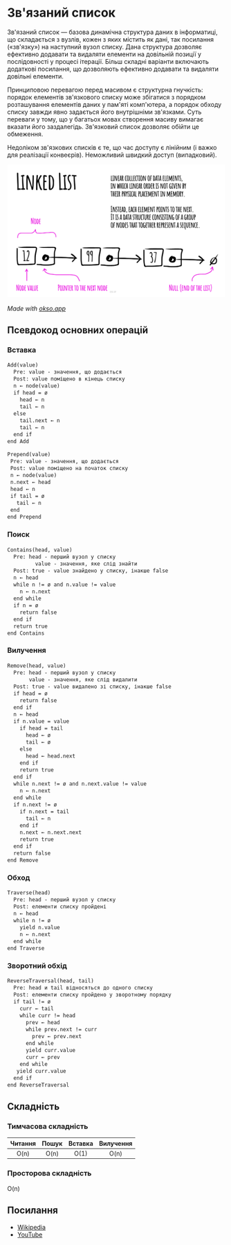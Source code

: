 # Зв'язаний список

Зв'язаний список — базова динамічна структура даних в інформатиці, що складається з вузлів, кожен з яких містить як дані, так посилання («зв'язку») на наступний вузол списку. Дана структура дозволяє ефективно додавати та видаляти елементи на довільній позиції у послідовності у процесі ітерації. Більш складні варіанти включають додаткові посилання, що дозволяють ефективно додавати та видаляти довільні елементи.

Принциповою перевагою перед масивом є структурна гнучкість: порядок елементів зв'язкового списку може збігатися з порядком розташування елементів даних у пам'яті комп'ютера, а порядок обходу списку завжди явно задається його внутрішніми зв'язками. Суть переваги у тому, що у багатьох мовах створення масиву вимагає вказати його заздалегідь. Зв'язковий список дозволяє обійти це обмеження.

Недоліком зв'язкових списків є те, що час доступу є лінійним (і важко для реалізації конвеєрів). Неможливий швидкий доступ (випадковий).

![Linked List](./images/linked-list.jpeg)

_Made with [okso.app](https://okso.app)_

## Псевдокод основних операцій

### Вставка

```text
Add(value)
  Pre: value - значення, що додається
  Post: value поміщено в кінець списку
  n ← node(value)
  if head = ø
    head ← n
    tail ← n
  else
    tail.next ← n
    tail ← n
  end if
end Add
```

```text
Prepend(value)
 Pre: value - значення, що додається
 Post: value поміщено на початок списку
 n ← node(value)
 n.next ← head
 head ← n
 if tail = ø
   tail ← n
 end
end Prepend
```

### Поиск

```text
Contains(head, value)
  Pre: head - перший вузол у списку
         value - значення, яке слід знайти
  Post: true - value знайдено у списку, інакше false
  n ← head
  while n != ø and n.value != value
    n ← n.next
  end while
  if n = ø
    return false
  end if
  return true
end Contains
```

### Вилучення

```text
Remove(head, value)
  Pre: head - перший вузол у списку
       value - значення, яке слід видалити
  Post: true - value видалено зі списку, інакше false
  if head = ø
    return false
  end if
  n ← head
  if n.value = value
    if head = tail
      head ← ø
      tail ← ø
    else
      head ← head.next
    end if
    return true
  end if
  while n.next != ø and n.next.value != value
    n ← n.next
  end while
  if n.next != ø
    if n.next = tail
      tail ← n
    end if
    n.next ← n.next.next
    return true
  end if
  return false
end Remove
```

### Обход

```text
Traverse(head)
  Pre: head - перший вузол у списку
  Post: елементи списку пройдені
  n ← head
  while n != ø
    yield n.value
    n ← n.next
  end while
end Traverse
```

### Зворотний обхід

```text
ReverseTraversal(head, tail)
  Pre: head и tail відносяться до одного списку
  Post: елементи списку пройдено у зворотному порядку
  if tail != ø
    curr ← tail
    while curr != head
      prev ← head
      while prev.next != curr
        prev ← prev.next
      end while
      yield curr.value
      curr ← prev
    end while
   yield curr.value
  end if
end ReverseTraversal
```

## Складність

### Тимчасова складність

| Читання | Пошук | Вставка | Вилучення |
| :-----: | :---: | :-----: | :-------: |
|  O(n)   | O(n)  |  O(1)   |   O(n)    |

### Просторова складність

O(n)

## Посилання

- [Wikipedia](https://uk.wikipedia.org/wiki/%D0%97%D0%B2%27%D1%8F%D0%B7%D0%B0%D0%BD%D0%B8%D0%B9_%D1%81%D0%BF%D0%B8%D1%81%D0%BE%D0%BA)
- [YouTube](https://www.youtube.com/watch?v=6snsMa4E1Os)
